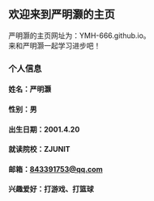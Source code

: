 ## 欢迎来到严明灏的主页

严明灏的主页网址为：YMH-666.github.io。  
来和严明灏一起学习进步吧！

### 个人信息
#### 姓名：严明灏
#### 性别：男
#### 出生日期：2001.4.20
#### 就读院校：ZJUNIT
#### 邮箱：843391753@qq.com
#### 兴趣爱好：打游戏、打篮球
